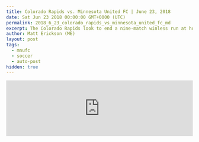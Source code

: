 ```yaml
---
title: Colorado Rapids vs. Minnesota United FC | June 23, 2018
date: Sat Jun 23 2018 00:00:00 GMT+0000 (UTC)
permalink: 2018_6_23_colorado_rapids_vs_minnesota_united_fc_md
excerpt: The Colorado Rapids look to end a nine-match winless run at home against Minnesota United FC.
author: Matt Erickson (ME)
layout: post
tags:
  - mnufc
  - soccer
  - auto-post
hidden: true
---
```

<div class='soccer-video-wrapper'>
    <iframe class='soccer-video' width='100%' height='auto' frameborder='0' allowfullscreen src="https://www.mnufc.com/iframe-video?brightcove_id=5801168836001&brightcove_player_id=default&brightcove_account_id=5534894110001"></iframe>
</div>